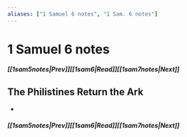 ```yaml
---
aliases: ["1 Samuel 6 notes", "1 Sam. 6 notes"]
---
```

# 1 Samuel 6 notes
##### <span class=arrow-left></span>[[1sam5notes|Prev]]<span class=navigation-separator></span>[[1sam6|Read]]<span class=navigation-separator></span>[[1sam7notes|Next]]<span class=arrow-right></span>
## The Philistines Return the Ark
- 
##### <span class=arrow-left></span>[[1sam5notes|Prev]]<span class=navigation-separator></span>[[1sam6|Read]]<span class=navigation-separator></span>[[1sam7notes|Next]]<span class=arrow-right></span>